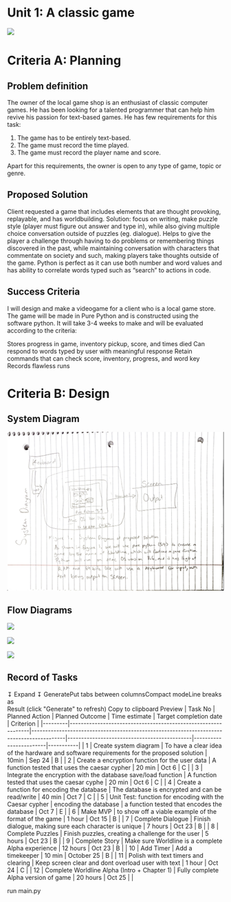 # Unit 1: A classic game 
![](game.gif)

# Criteria A: Planning

## Problem definition

The owner of the local game shop is an enthusiast of classic computer games. He has been looking for a talented programmer that can help him revive his passion for text-based games. He has few requirements for this task:

1. The game has to be entirely text-based.
2. The game must record the time played.
3. The game must record the player name and score.

Apart for this requirements, the owner is open to any type of game, topic or genre.

## Proposed Solution

Client requested a game that includes elements that are thought provoking, replayable, and has worldbuilding. Solution: focus on writing, make puzzle style (player must figure out answer and type in), while also giving multiple choice conversation outside of puzzles (eg. dialogue). Helps to give the player a challenge through having to do problems or remembering things discovered in the past, while maintaining conversation with characters that commentate on society and such, making players take thoughts outside of the game. Python is perfect as it can use both number and word values and has ability to correlate words typed such as “search” to actions in code.

## Success Criteria

I will design and make a videogame for a client who is a local game store. The game will be made in  Pure Python and is constructed using the software python. It will take  3-4 weeks to make and will be evaluated according to the criteria:


Stores progress in game, inventory pickup, score, and times died
Can respond to words typed by user with meaningful response
Retain commands that can check score, inventory, progress, and word key
Records flawless runs

# Criteria B: Design

## System Diagram
![](Screenshot.png)
## Flow Diagrams
![](IMG_0331.jpg)

![](IMG_0332.jpg)

![](g.jpg)
## Record of Tasks
↧ Expand ↧
 GeneratePut tabs between columnsCompact modeLine breaks as <br>
Result (click "Generate" to refresh) Copy to clipboard  Preview
| Task No | Planned Action                                                | Planned Outcome                                                                          | Time estimate                               | Target completion date | Criterion |
|---------|---------------------------------------------------------------|------------------------------------------------------------------------------------------|---------------------------------------------|------------------------|-----------|
| 1       | Create system diagram                                         | To have a clear idea of the hardware and software requirements for the proposed solution | 10min                                       | Sep 24                 | B         |
| 2       | Create a encryption function for the user data                | A function tested that uses the caesar cypher                                            | 20 min                                      | Oct 6                  | C         |
| 3       | Integrate the encryption with the database save/load function | A function tested that uses the caesar cyphe                                             | 20 min                                      | Oct 6                  | C         |
| 4       | Create a function for encoding the database                   | The database is encrypted and can be read/write                                          | 40 min                                      | Oct 7                  | C         |
| 5       | Unit Test: function for encoding with the Caesar cypher       |  encoding the database                                                                   | a function tested that encodes the database | Oct 7                  | E         |
| 6       | Make MVP                                                      | to show off a viable example of the format of the game                                   | 1 hour                                      | Oct 15                 | B         |
| 7       | Complete Dialogue                                             | Finish dialogue, making sure each character is unique                                    | 7 hours                                     | Oct 23                 | B         |
| 8       | Complete Puzzles                                              | Finish puzzles, creating a challenge for the user                                        | 5 hours                                     | Oct 23                 | B         |
| 9       | Complete Story                                                | Make sure Worldline is a complete Alpha experience                                       | 12 hours                                    | Oct 23                 | B         |
| 10      | Add Timer                                                     | Add a timekeeper                                                                         | 10 min                                      | October 25             | B         |
| 11      | Polish with text timers and clearing                          | Keep screen clear and dont overload user with text                                       | 1 hour                                      | Oct 24                 | C         |
| 12      | Complete Worldline Alpha (Intro + Chapter 1)                  | Fully complete Alpha version of game                                                     | 20 hours                                    | Oct 25                 |           |






run main.py
                                                                
